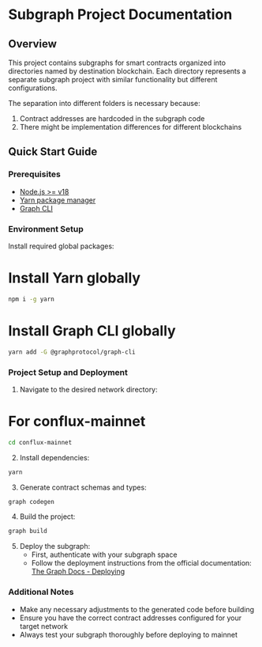 # Subgraph Project Documentation

## Overview
This project contains subgraphs for smart contracts organized into directories named by destination blockchain.
Each directory represents a separate subgraph project with similar functionality but different configurations.

The separation into different folders is necessary because:
1. Contract addresses are hardcoded in the subgraph code
2. There might be implementation differences for different blockchains

## Quick Start Guide

### Prerequisites
- [Node.js >= v18](https://nodejs.org/uk/download)
- [Yarn package manager](https://yarnpkg.com/)
- [Graph CLI](https://www.npmjs.com/package/@graphprotocol/graph-cli)

### Environment Setup
Install required global packages:
# Install Yarn globally
```bash
npm i -g yarn
```
# Install Graph CLI globally
```bash
yarn add -G @graphprotocol/graph-cli
```

### Project Setup and Deployment

1. Navigate to the desired network directory:
# For conflux-mainnet
```bash
cd conflux-mainnet
```

2. Install dependencies:
```bash
yarn
```

3. Generate contract schemas and types:
```bash
graph codegen
```

4. Build the project:
```bash
graph build
```

5. Deploy the subgraph:
   - First, authenticate with your subgraph space
   - Follow the deployment instructions from the official documentation: [The Graph Docs - Deploying](https://thegraph.com/docs/en/subgraphs/developing/deploying/using-subgraph-studio/#graph-auth)

### Additional Notes
- Make any necessary adjustments to the generated code before building
- Ensure you have the correct contract addresses configured for your target network
- Always test your subgraph thoroughly before deploying to mainnet
